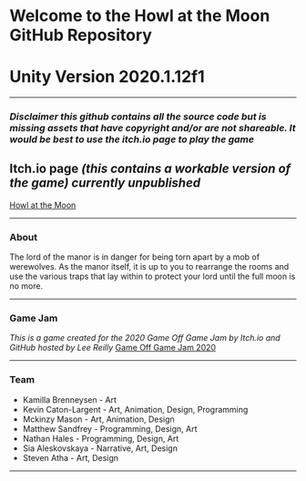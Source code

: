 # **Welcome to the Howl at the Moon GitHub Repository**

# **Unity Version 2020.1.12f1**

---
### ***Disclaimer this github contains all the source code but is missing assets that have copyright and/or are not shareable. It would be best to use the itch.io page to play the game***

## Itch.io page *(this contains a workable version of the game) currently unpublished*

[Howl at the Moon](https://mettlesome-games.itch.io/howl-at-the-moon)

---

### About

The lord of the manor is in danger for being torn apart by a mob of werewolves. As the manor itself, it is up
to you to rearrange the rooms and use the various traps that lay within to protect your lord until the full moon is no more.

---
### Game Jam 
*This is a game created for the 2020 Game Off Game Jam by Itch.io and GitHub hosted by Lee Reilly*
[Game Off Game Jam 2020](https://itch.io/jam/game-off-2020)

---

### Team
* Kamilla Brenneysen - Art
* Kevin Caton-Largent - Art, Animation, Design, Programming
* Mckinzy Mason - Art, Animation, Design
* Matthew Sandfrey - Programming, Design, Art
* Nathan Hales - Programming, Design, Art
* Sia Aleskovskaya - Narrative, Art, Design 
* Steven Atha - Art, Design 

---

